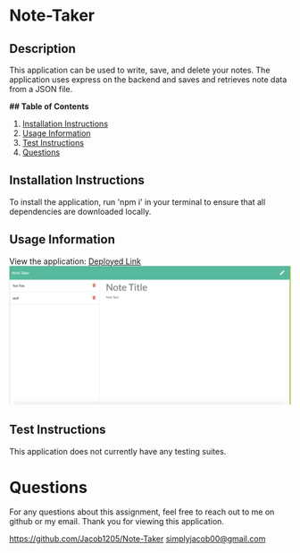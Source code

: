 # Note-Taker

## Description

This application can be used to write, save, and delete your notes. The application uses express on the backend and saves and retrieves note data from a JSON file.

**## Table of Contents**

1. [Installation Instructions](#installation-instructions)
2. [Usage Information](#usage-information)
3. [Test Instructions](#test-instructions)
4. [Questions](#questions)

## Installation Instructions

To install the application, run 'npm i' in your terminal to ensure that all dependencies are downloaded locally.

## Usage Information

View the application: <a href="https://git.heroku.com/secure-everglades-66379.git">Deployed Link</a>
<img src="./images/notes.png">

## Test Instructions

This application does not currently have any testing suites.

# Questions

For any questions about this assignment, feel free to reach out to me on github or my email. Thank you for viewing this application.

https://github.com/Jacob1205/Note-Taker
simplyjacob00@gmail.com

